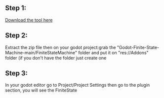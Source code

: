 <h2>Step 1:</h2>
<a href = "https://codeload.github.com/Kayzori/Godot-Finite-State-Machine/zip/refs/heads/main">Download the tool here</a>
<h2>Step 2:</h2>
<p>Extract the zip file then on your godot project:grab the "Godot-Finite-State-Machine-main/FiniteStateMachine" folder and put it on "res://Addons" folder (if you don't have the folder just create one</p>
<h2>Step 3:</h2>
<p>In your godot editor go to Project/Project Settings then go to the plugin section, you will see the FiniteState</p>
